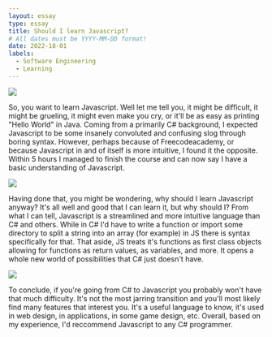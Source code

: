 ```yaml
---
layout: essay
type: essay
title: Should I learn Javascript?
# All dates must be YYYY-MM-DD format!
date: 2022-18-01
labels:
  - Software Engineering
  - Learning
---
```


<img class="ui tiny left circular floated image" src="https://upload.wikimedia.org/wikipedia/commons/thumb/d/df/Uncle_Sam_%28pointing_finger%29.png/1200px-Uncle_Sam_%28pointing_finger%29.png">

So, you want to learn Javascript. Well let me tell you, it might be difficult, it might be grueling, it might even make you cry, or it'll be as easy as printing "Hello World" in Java. Coming from a primarily C# background, I expected Javascript to be some insanely convoluted and confusing slog through boring syntax. However, perhaps because of Freecodeacademy, or because Javascript in and of itself is more intuitive, I found it the opposite. Within 5 hours I managed to finish the course and can now say I have a basic understanding of Javascript.

<img class="ui tiny left circular floated image" src="https://www.javaassignmenthelp.com/blog/wp-content/uploads/2020/03/blog-java-C.png">

Having done that, you might be wondering, why should I learn Javascript anyway? It's all well and good that I can learn it, but why should I? From what I can tell, Javascript is a streamlined and more intuitive language than C# and others. While in C# I'd have to write a function or import some directory to split a string into an array (for example) in JS there is syntax specifically for that. That aside, JS treats it's functions as first class objects allowing for functions as return values, as variables, and more. It opens a whole new world of possibilities that C# just doesn't have. 

<img class="ui tiny left circular floated image" src="https://miro.medium.com/max/700/0*xA5JE8PfTpmlghXf.png">

To conclude, if you're going from C# to Javascript you probably won't have that much difficulty. It's not the most jarring transition and you'll most likely find many features that interest you. It's a useful language to know, it's used in web design, in applications, in some game design, etc. Overall, based on my experience, I'd reccommend Javascript to any C# programmer. 

